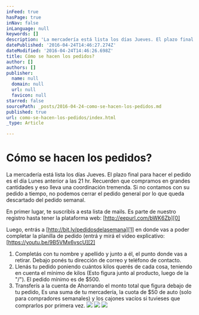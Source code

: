 ```yaml
---
inFeed: true
hasPage: true
inNav: false
inLanguage: null
keywords: []
description: 'La mercadería está lista los días Jueves. El plazo final para hacer el pedido es el día Lunes anterior a las 21 hr. Recuerden que compramos en grandes cantidades y eso lleva una coordinación tremenda. Si no contamos con su pedido a tiempo, no podemos cerrar el pedido general por lo que queda descartado del pedido semanal.'
datePublished: '2016-04-24T14:46:27.274Z'
dateModified: '2016-04-24T14:46:26.698Z'
title: Cómo se hacen los pedidos?
author: []
authors: []
publisher:
  name: null
  domain: null
  url: null
  favicon: null
starred: false
sourcePath: _posts/2016-04-24-como-se-hacen-los-pedidos.md
published: true
url: como-se-hacen-los-pedidos/index.html
_type: Article

---
```

# Cómo se hacen los **pedidos**?

La mercadería está lista los días Jueves. El plazo final para hacer el pedido es el día Lunes anterior a las 21 hr. Recuerden que compramos en grandes cantidades y eso lleva una coordinación tremenda. Si no contamos con su pedido a tiempo, no podemos cerrar el pedido general por lo que queda descartado del pedido semanal.

En primer lugar, te suscribís a esta lista de mails. Es parte de nuestro registro hasta tener la plataforma web: [http://eepurl.com/bWK6Zb][0]

Luego, entrás a [http://bit.ly/pedidosdelasemana][1] en donde vas a poder completar la planilla de pedido (entrá y mirá el video explicativo: [https://youtu.be/9B5VMx6vscU][2]

1. Completás con tu nombre y apellido y junto a él, el punto donde vas a retirar. Debajo ponés tu dirección de correo y teléfono de contacto.
2. Llenás tu pedido poniendo cuántos kilos querés de cada cosa, teniendo en cuenta el mínimo de kilos (Esto figura junto al producto, luego de la "/"). El pedido mínimo es de $500\.
3. Transferís a la cuenta de Ahorrando el monto total que figura debajo de tu pedido, Es una suma de tu mercadería, la cuota de $50 de auto (solo para compradores semanales) y los cajones vacíos si tuvieses que comprarlos por primera vez.
![](https://the-grid-user-content.s3-us-west-2.amazonaws.com/6493defa-7cdf-4823-9cca-7423f56515f8.png)
![](https://the-grid-user-content.s3-us-west-2.amazonaws.com/a19f439b-6ddd-4702-bf91-771b7653f3a5.png)
![](https://the-grid-user-content.s3-us-west-2.amazonaws.com/8a507672-9f9c-455b-9b23-f97f7e1d59c8.png)

[0]: http://facebook.us3.list-manage2.com/track/click?u=af95a0ba324c3186e73f529e0&id=0a9f8f371b&e=14707f5419
[1]: http://bit.ly/pedidosdelasemana
[2]: https://youtu.be/9B5VMx6vscU